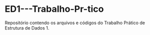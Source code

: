 # ED1---Trabalho-Pr-tico
Repositório contendo os arquivos e códigos do Trabalho Prático de Estrutura de Dados 1.
